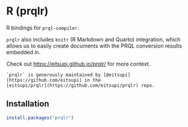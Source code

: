 # R (prqlr)

R bindings for `prql-compiler`.

`prqlr` also includes `knitr` (R Markdown and Quarto) integration, which allows
us to easily create documents with the PRQL conversion results embedded in.

Check out <https://eitsupi.github.io/prqlr/> for more context.

```admonish note
`prqlr` is generously maintained by [@eitsupi](https://github.com/eitsupi) in the
[eitsupi/prqlr](https://github.com/eitsupi/prqlr) repo.
```

## Installation

```r
install.packages("prqlr")
```
